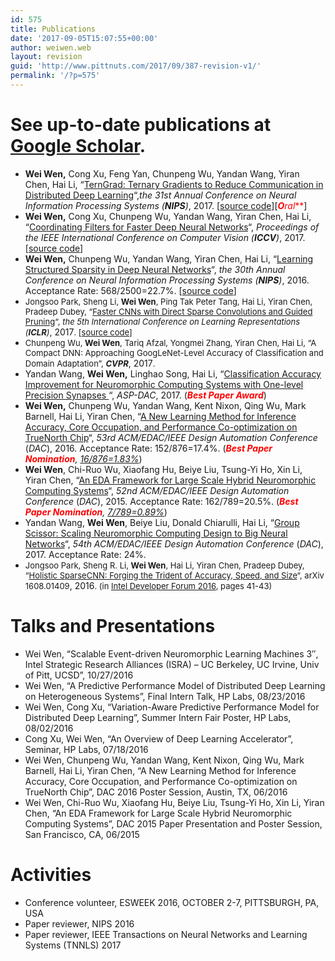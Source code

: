 ```yaml
---
id: 575
title: Publications
date: '2017-09-05T15:07:55+00:00'
author: weiwen.web
layout: revision
guid: 'http://www.pittnuts.com/2017/09/387-revision-v1/'
permalink: '/?p=575'
---
```


# **See up-to-date publications at [Google Scholar](https://scholar.google.com/citations?user=JYD36ocAAAAJ&hl=en).**

- **Wei Wen,** Cong Xu, Feng Yan, Chunpeng Wu, Yandan Wang, Yiran Chen, Hai Li, “[TernGrad: Ternary Gradients to Reduce Communication in Distributed Deep Learning](https://arxiv.org/abs/1705.07878)“,*the 31st Annual Conference on Neural Information Processing Systems (**NIPS**)*, 2017. \[[source code](https://github.com/wenwei202/terngrad)\]\[<span style="color: #ff0000;">***O****ral***</span>\]
- **Wei Wen,** Cong Xu, Chunpeng Wu, Yandan Wang, Yiran Chen, Hai Li, “[Coordinating Filters for Faster Deep Neural Networks](https://arxiv.org/abs/1703.09746)“, *Proceedings of the IEEE International Conference on Computer Vision (**ICCV**)*, 2017. \[[source code](https://github.com/wenwei202/caffe/)\]
- **Wei Wen,** Chunpeng Wu, Yandan Wang, Yiran Chen, Hai Li, “[Learning Structured Sparsity in Deep Neural Networks](http://papers.nips.cc/paper/6504-learning-structured-sparsity-in-deep-neural-networks.pdf)“, *the 30th Annual Conference on Neural Information Processing Systems (**NIPS**)*, 2016. Acceptance Rate: 568/2500=22.7%. \[[source code](https://github.com/wenwei202/caffe/tree/scnn)\]
- <span style="font-size: small;"><span style="font-size: small;">Jongsoo Park, Sheng Li, **Wei Wen**, Ping Tak Peter Tang, Hai Li, Yiran Chen, Pradeep Dubey, “[Faster CNNs with Direct Sparse Convolutions and Guided Pruning](https://openreview.net/pdf?id=rJPcZ3txx)“, *the 5th International Conference on Learning Representations (**ICLR**)*</span></span>, 2017<span style="font-size: small;">. \[[source code](https://github.com/IntelLabs/SkimCaffe)\]</span>
- <span style="font-size: small;"><span style="font-size: small;">Chunpeng Wu, **Wei Wen**, <span id="ctl00_cph_SubmissionSummary_authorsList_ctl02_AuthorFirstName">Tariq </span><span id="ctl00_cph_SubmissionSummary_authorsList_ctl02_AuthorLastName">Afzal</span>, <span id="ctl00_cph_SubmissionSummary_authorsList_ctl03_AuthorFirstName">Yongmei </span><span id="ctl00_cph_SubmissionSummary_authorsList_ctl03_AuthorLastName">Zhang,</span> Yiran Chen,<span id="ctl00_cph_SubmissionSummary_authorsList_ctl03_AuthorLastName"> </span>Hai Li, “A Compact DNN: Approaching GoogLeNet-Level Accuracy of Classification and Domain Adaptation”, ***CVPR***</span></span>, 2017<span style="font-size: small;">.</span>
- Yandan Wang, **Wei Wen,** Linghao Song, Hai Li, “[Classification Accuracy Improvement for Neuromorphic Computing Systems with One-level Precision Synapses ](https://arxiv.org/abs/1701.01791)“, *ASP-DAC*, 2017. (<span style="color: #ff0000;">***Best Paper Award***</span>)
- **Wei Wen,** Chunpeng Wu, Yandan Wang, Kent Nixon, Qing Wu, Mark Barnell, Hai Li, Yiran Chen, “[A New Learning Method for Inference Accuracy, Core Occupation, and Performance Co-optimization on TrueNorth Chip](http://arxiv.org/abs/1604.00697)“, *53rd ACM/EDAC/IEEE Design Automation Conference* (*DAC*), 2016. Acceptance Rate: 152/876=17.4%. (*<span style="color: #ff0000;">**Best Paper Nomination**</span>, [16/876=1.83%](https://dac.com/content/53rd-dac-best-paperpresentation-nominations)*)
- **Wei Wen**, Chi-Ruo Wu, Xiaofang Hu, Beiye Liu, Tsung-Yi Ho, Xin Li, Yiran Chen, “[An EDA Framework for Large Scale Hybrid Neuromorphic Computing Systems](http://www.pitt.edu/~wew57/pub/DAC_2015_PID3646001.pdf)“, *52nd ACM/EDAC/IEEE Design Automation Conference* (*DAC*), 2015. Acceptance Rate: 162/789=20.5%. (*<span style="color: #ff0000;">**Best Paper Nomination**</span>, [7/789=0.89%](https://dac.com/content/52nd-dac-best-paper-presentation-nominations)*)
- Yandan Wang, **Wei Wen**, Beiye Liu, Donald Chiarulli, Hai Li, “[Group Scissor: Scaling Neuromorphic Computing Design to Big Neural Networks](https://arxiv.org/abs/1702.03443)“, *54th ACM/EDAC/IEEE Design Automation Conference* (*DAC*), 2017. Acceptance Rate: 24%.
- <span style="font-size: small;"><span style="font-size: small;">Jongsoo Park, Sheng R. Li, **Wei Wen**, Hai Li, Yiran Chen, Pradeep Dubey, “[Holistic SparseCNN: Forging the Trident of Accuracy, Speed, and Size](http://arxiv.org/abs/1608.01409)“, arXiv 1608.01409</span></span>, 2016<span style="font-size: small;">. (in [Intel Developer Forum 2016](http://www.pittnuts.com/wp-content/uploads/2016/08/ANATI01-SF16_ANATI01_103f.pdf), pages 41-43)</span>

# Talks and Presentations

- Wei Wen, “Scalable Event-driven Neuromorphic Learning Machines 3″, Intel Strategic Research Alliances (ISRA) – UC Berkeley, UC Irvine, Univ of Pitt, UCSD”, 10/27/2016
- Wei Wen, “A Predictive Performance Model of Distributed Deep Learning on Heterogeneous Systems”, Final Intern Talk, HP Labs, 08/23/2016
- Wei Wen, Cong Xu, “Variation-Aware Predictive Performance Model for Distributed Deep Learning”, Summer Intern Fair Poster, HP Labs, 08/02/2016
- Cong Xu, Wei Wen, “An Overview of Deep Learning Accelerator”, Seminar, HP Labs, 07/18/2016
- Wei Wen, Chunpeng Wu, Yandan Wang, Kent Nixon, Qing Wu, Mark Barnell, Hai Li, Yiran Chen, “A New Learning Method for Inference Accuracy, Core Occupation, and Performance Co-optimization on TrueNorth Chip”, DAC 2016 Poster Session, Austin, TX, 06/2016
- Wei Wen, Chi-Ruo Wu, Xiaofang Hu, Beiye Liu, Tsung-Yi Ho, Xin Li, Yiran Chen, “An EDA Framework for Large Scale Hybrid Neuromorphic Computing Systems”, DAC 2015 Paper Presentation and Poster Session, San Francisco, CA, 06/2015

# Activities

- Conference volunteer, ESWEEK 2016, OCTOBER 2-7, PITTSBURGH, PA, USA
- Paper reviewer, NIPS 2016
- Paper reviewer, IEEE Transactions on Neural Networks and Learning Systems (TNNLS) 2017